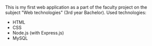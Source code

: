 This is my first web application as a part of the faculty project on the subject "Web technologies" (3rd year Bachelor). Used technologies:

* HTML
* CSS
* Node.js (with Express.js)
* MySQL
